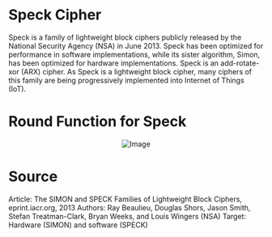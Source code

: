 # Speck Cipher

Speck is a family of lightweight block ciphers publicly released by the National Security Agency (NSA) in June 2013. 
Speck has been optimized for performance in software implementations, while its sister algorithm, Simon, has been optimized 
for hardware implementations. Speck is an add-rotate-xor (ARX) cipher. As Speck is a lightweight block cipher, many ciphers of this family 
are being progressively implemented into Internet of Things (IoT). 

# Round Function for Speck

<p align="center">
    <img src="https://www.cryptolux.org/images/a/a7/SPECK_round_function.png" alt="Image"/>
</p>

# Source
Article: The SIMON and SPECK Families of Lightweight Block Ciphers, eprint.iacr.org, 2013
Authors: Ray Beaulieu, Douglas Shors, Jason Smith, Stefan Treatman-Clark, Bryan Weeks, and Louis Wingers (NSA)
Target: Hardware (SIMON) and software (SPECK) 

